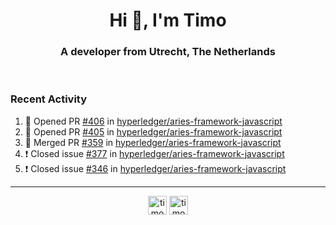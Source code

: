 <h1 align="center">Hi 👋, I'm Timo</h1>
<h3 align="center">A developer from Utrecht, The Netherlands</h3>
<br/>
<!-- https://github.com/rahuldkjain/github-profile-readme-generator --!>

<!--  <p align="left"><img src="https://github-readme-stats.vercel.app/api?username=timoglastra&show_icons=true&count_private=true&" alt="timoglastra" /></p> --!>

<!--
Github language stats
<p align="left"><img src="https://github-readme-stats.vercel.app/api/top-langs/?username=timoglastra&layout=compact" alt="timoglastra" /><p>
-->

<!-- Codestats language stats -->
<!-- <p align="left"><img src="https://codestats-readme.vercel.app/api/top-langs/?username=timoglastra&layout=compact&language_count=12" alt="timoglastra" /><p>    --!>
  
<h3>Recent Activity</h3>

<!--START_SECTION:activity-->
1. 💪 Opened PR [#406](https://github.com/hyperledger/aries-framework-javascript/pull/406) in [hyperledger/aries-framework-javascript](https://github.com/hyperledger/aries-framework-javascript)
2. 💪 Opened PR [#405](https://github.com/hyperledger/aries-framework-javascript/pull/405) in [hyperledger/aries-framework-javascript](https://github.com/hyperledger/aries-framework-javascript)
3. 🎉 Merged PR [#359](https://github.com/hyperledger/aries-framework-javascript/pull/359) in [hyperledger/aries-framework-javascript](https://github.com/hyperledger/aries-framework-javascript)
4. ❗️ Closed issue [#377](https://github.com/hyperledger/aries-framework-javascript/issues/377) in [hyperledger/aries-framework-javascript](https://github.com/hyperledger/aries-framework-javascript)
5. ❗️ Closed issue [#346](https://github.com/hyperledger/aries-framework-javascript/issues/346) in [hyperledger/aries-framework-javascript](https://github.com/hyperledger/aries-framework-javascript)
<!--END_SECTION:activity-->

---

<p align="center">
<a href="https://twitter.com/timoglastra" target="blank"><img align="center" src="https://cdn.jsdelivr.net/npm/simple-icons@3.0.1/icons/twitter.svg" alt="timoglastra" height="30" width="30" /></a>
<a href="https://linkedin.com/in/timoglastra" target="blank"><img align="center" src="https://cdn.jsdelivr.net/npm/simple-icons@3.0.1/icons/linkedin.svg" alt="timoglastra" height="30" width="30" /></a>
</p>



